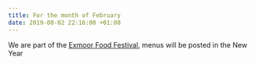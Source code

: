 ```yaml
---
title: For the month of February
date: 2019-08-02 22:16:00 +01:00
---
```


We are part of the [Exmoor Food Festival](https://exmoorfoodfest.com/), menus will be posted in the New Year
